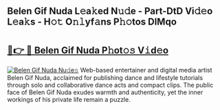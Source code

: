 ## Belen Gif Nuda L𝚎a𝚔ed N𝚞𝚍e - Part-DtD Vi𝚍𝚎o L𝚎a𝚔s - H𝚘𝚝 O𝚗𝚕yf𝚊ns P𝚑𝚘tos DlMqo

# <h2><a href="http://kf3nj1o.oniu.top/?m=Belen+Gif+Nuda">🔗👉 🔴 Belen Gif Nuda P𝚑ot𝚘𝚜 V𝚒d𝚎o</a></h2>

[![Belen Gif Nuda Nu𝚍e𝚜](https://i.imgur.com/0qMVB7G.gif)](http://kf3nj1o.oniu.top/?m=Belen+Gif+Nuda)
Web-based entertainer and digital media artist Belen Gif Nuda, acclaimed for publishing dance and lifestyle tutorials through solo and collaborative dance acts and compact clips. The public face of Belen Gif Nuda exudes warmth and authenticity, yet the inner workings of his private life remain a puzzle.  
